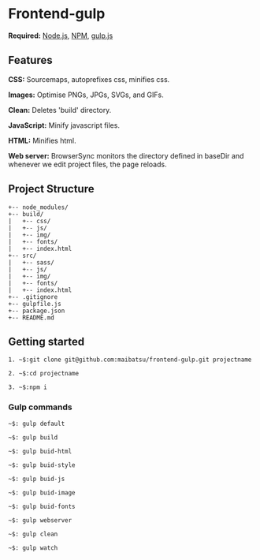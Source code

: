 # Frontend-gulp

**Required:** [Node.js](https://nodejs.org/), [NPM](https://www.npmjs.com/), [gulp.js](http://gulpjs.com/)


## Features

**CSS:** Sourcemaps, autoprefixes css, minifies css.

**Images:** Optimise PNGs, JPGs, SVGs, and GIFs.

**Clean:** Deletes 'build' directory.

**JavaScript:** Minify javascript files.

**HTML:** Minifies html.

**Web server:** BrowserSync monitors the directory defined in baseDir and whenever we edit project files, the page reloads.

## Project Structure
```
+-- node_modules/
+-- build/
|   +-- css/
|   +-- js/
|   +-- img/
|   +-- fonts/
|   +-- index.html
+-- src/
|   +-- sass/
|   +-- js/
|   +-- img/
|   +-- fonts/
|   +-- index.html
+-- .gitignore
+-- gulpfile.js
+-- package.json
+-- README.md
```
## Getting started
```
1. ~$:git clone git@github.com:maibatsu/frontend-gulp.git projectname

2. ~$:cd projectname

3. ~$:npm i
```

### Gulp commands

```
~$: gulp default
```
```
~$: gulp build
```
```
~$: gulp buid-html
```
```
~$: gulp buid-style
```
```
~$: gulp buid-js
```
```
~$: gulp buid-image
```
```
~$: gulp buid-fonts
```
```
~$: gulp webserver
```
```
~$: gulp clean
```
```
~$: gulp watch
```